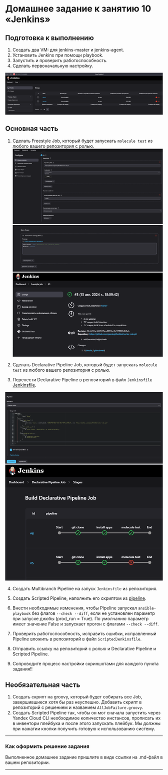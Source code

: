 # Домашнее задание к занятию 10 «Jenkins»

## Подготовка к выполнению

1. Создать два VM: для jenkins-master и jenkins-agent.
2. Установить Jenkins при помощи playbook.
3. Запустить и проверить работоспособность.
4. Сделать первоначальную настройку.

![CICD](https://github.com/gaming4funNel/ci-cd-hw-4/blob/main/img/0.png)

## Основная часть

1. Сделать Freestyle Job, который будет запускать `molecule test` из любого вашего репозитория с ролью.
![CICD](https://github.com/gaming4funNel/ci-cd-hw-4/blob/main/img/1.png)
![CICD](https://github.com/gaming4funNel/ci-cd-hw-4/blob/main/img/2.png)
![CICD](https://github.com/gaming4funNel/ci-cd-hw-4/blob/main/img/3.png)

2. Сделать Declarative Pipeline Job, который будет запускать `molecule test` из любого вашего репозитория с ролью.
3. Перенести Declarative Pipeline в репозиторий в файл `Jenkinsfile` [Jenkinsfile](https://github.com/gaming4funNel/vector-role/blob/main/Jenkinsfile).

![CICD](https://github.com/gaming4funNel/ci-cd-hw-4/blob/main/img/4.png)
![CICD](https://github.com/gaming4funNel/ci-cd-hw-4/blob/main/img/5.png)

4. Создать Multibranch Pipeline на запуск `Jenkinsfile` из репозитория.

5. Создать Scripted Pipeline, наполнить его скриптом из [pipeline](./pipeline).


6. Внести необходимые изменения, чтобы Pipeline запускал `ansible-playbook` без флагов `--check --diff`, если не установлен параметр при запуске джобы (prod_run = True). По умолчанию параметр имеет значение False и запускает прогон с флагами `--check --diff`.
7. Проверить работоспособность, исправить ошибки, исправленный Pipeline вложить в репозиторий в файл `ScriptedJenkinsfile`.
8. Отправить ссылку на репозиторий с ролью и Declarative Pipeline и Scripted Pipeline.
9. Сопроводите процесс настройки скриншотами для каждого пункта задания!!

## Необязательная часть

1. Создать скрипт на groovy, который будет собирать все Job, завершившиеся хотя бы раз неуспешно. Добавить скрипт в репозиторий с решением и названием `AllJobFailure.groovy`.
2. Создать Scripted Pipeline так, чтобы он мог сначала запустить через Yandex Cloud CLI необходимое количество инстансов, прописать их в инвентори плейбука и после этого запускать плейбук. Мы должны при нажатии кнопки получить готовую к использованию систему.

---

### Как оформить решение задания

Выполненное домашнее задание пришлите в виде ссылки на .md-файл в вашем репозитории.

---
